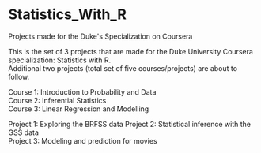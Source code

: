 # Statistics_With_R
Projects made for the Duke's Specialization on Coursera



This is the set of 3 projects that are made for the Duke University Coursera specialization: Statistics with R.  
Additional two projects (total set of five courses/projects) are about to follow. 

Course 1: Introduction to Probability and Data  
Course 2: Inferential Statistics  
Course 3: Linear Regression and Modelling  

Project 1: Exploring the BRFSS data
Project 2: Statistical inference with the GSS data  
Project 3: Modeling and prediction for movies  
